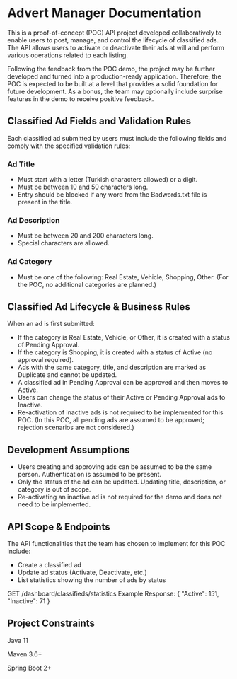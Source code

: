 # Advert Manager Documentation

This is a proof-of-concept (POC) API project developed collaboratively to enable users to post, manage, and control the lifecycle of classified ads. The API allows users to activate or deactivate their ads at will and perform various operations related to each listing.

Following the feedback from the POC demo, the project may be further developed and turned into a production-ready application. Therefore, the POC is expected to be built at a level that provides a solid foundation for future development. As a bonus, the team may optionally include surprise features in the demo to receive positive feedback.

## Classified Ad Fields and Validation Rules
Each classified ad submitted by users must include the following fields and comply with the specified validation rules:

### Ad Title
- Must start with a letter (Turkish characters allowed) or a digit.
- Must be between 10 and 50 characters long.
- Entry should be blocked if any word from the Badwords.txt file is present in the title.

### Ad Description
- Must be between 20 and 200 characters long.
- Special characters are allowed.

### Ad Category
- Must be one of the following: Real Estate, Vehicle, Shopping, Other. (For the POC, no additional categories are planned.)

## Classified Ad Lifecycle & Business Rules
When an ad is first submitted:
- If the category is Real Estate, Vehicle, or Other, it is created with a status of Pending Approval.
- If the category is Shopping, it is created with a status of Active (no approval required).
- Ads with the same category, title, and description are marked as Duplicate and cannot be updated.
- A classified ad in Pending Approval can be approved and then moves to Active.
- Users can change the status of their Active or Pending Approval ads to Inactive.
- Re-activation of inactive ads is not required to be implemented for this POC.
(In this POC, all pending ads are assumed to be approved; rejection scenarios are not considered.)
## Development Assumptions
- Users creating and approving ads can be assumed to be the same person. Authentication is assumed to be present.
- Only the status of the ad can be updated. Updating title, description, or category is out of scope.
- Re-activating an inactive ad is not required for the demo and does not need to be implemented.
## API Scope & Endpoints
The API functionalities that the team has chosen to implement for this POC include:

- Create a classified ad
- Update ad status (Activate, Deactivate, etc.)
- List statistics showing the number of ads by status
  
GET /dashboard/classifieds/statistics
Example Response: { "Active": 151, "Inactive": 71 }

## Project Constraints
Java 11

Maven 3.6+

Spring Boot 2+
